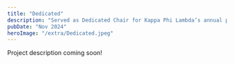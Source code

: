 ```yaml
---
title: "Dedicated"
description: "Served as Dedicated Chair for Kappa Phi Lambda’s annual philanthropy event, successfully organizing and executing a large-scale program that raised over $2,000 for CARE through strategic planning, speaker outreach, performance coordination, and collaborative committee management using tools like Google Drive, Canva, and Terplink."
pubDate: "Nov 2024"
heroImage: "/extra/Dedicated.jpeg"
---
```


Project description coming soon!
